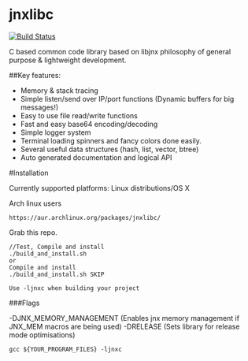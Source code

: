 jnxlibc
=======
[![Build Status](https://travis-ci.org/AlexsJones/jnxlibc.png)](https://travis-ci.org/AlexsJones/jnxlibc)

C based common code library based on libjnx philosophy of general purpose & lightweight development.

##Key features:
- Memory & stack tracing
- Simple listen/send over IP/port functions (Dynamic buffers for big messages!)
- Easy to use file read/write functions
- Fast and easy base64 encoding/decoding
- Simple logger system
- Terminal loading spinners and fancy colors done easily.
- Several useful data structures (hash, list, vector, btree)
- Auto generated documentation and logical API

#Installation

Currently supported platforms:
Linux distributions/OS X

Arch linux users
````
https://aur.archlinux.org/packages/jnxlibc/
````

Grab this repo.
````
//Test, Compile and install
./build_and_install.sh
or
Compile and install
./build_and_install.sh SKIP

Use -ljnxc when building your project

````
###Flags

-DJNX_MEMORY_MANAGEMENT (Enables jnx memory management if JNX_MEM macros are being used)
-DRELEASE (Sets library for release mode optimisations) 
```
gcc ${YOUR_PROGRAM_FILES} -ljnxc 
````
